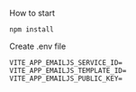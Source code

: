 How to start

```
npm install
```
Create .env file 
```
VITE_APP_EMAILJS_SERVICE_ID=
VITE_APP_EMAILJS_TEMPLATE_ID=
VITE_APP_EMAILJS_PUBLIC_KEY=
```
